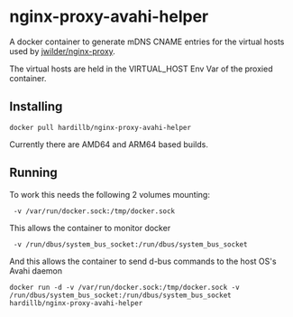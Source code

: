 # nginx-proxy-avahi-helper

A docker container to generate mDNS CNAME entries for the virtual hosts
used by [jwilder/nginx-proxy](https://github.com/nginx-proxy/nginx-proxy).

The virtual hosts are held in the VIRTUAL_HOST Env Var of the proxied container.


## Installing

`docker pull hardillb/nginx-proxy-avahi-helper`

Currently there are AMD64 and  ARM64 based builds.

## Running

To work this needs the following 2 volumes mounting:


` -v /var/run/docker.sock:/tmp/docker.sock`

This allows the container to monitor docker

` -v /run/dbus/system_bus_socket:/run/dbus/system_bus_socket`

And this allows the container to send d-bus commands to the host OS's Avahi daemon

`docker run -d -v /var/run/docker.sock:/tmp/docker.sock -v /run/dbus/system_bus_socket:/run/dbus/system_bus_socket hardillb/nginx-proxy-avahi-helper`
